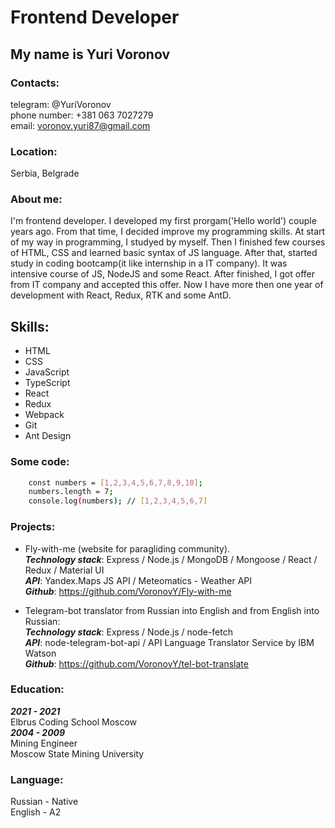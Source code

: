 # **Frontend Developer**

## My name is Yuri Voronov

### Contacts:

telegram: @YuriVoronov  
phone number: +381 063 7027279  
email: voronov.yuri87@gmail.com

### Location:

Serbia, Belgrade

### About me:

I'm frontend developer. I developed my first prorgam('Hello world') couple years ago. From that time, I decided improve my programming skills. At start of my way in programming, I studyed by myself. Then I finished few courses of HTML, CSS and learned basic syntax of JS language. After that, started study in coding bootcamp(it like internship in a IT company). It was intensive course of JS, NodeJS and some React. After finished, I got offer from IT company and accepted this offer. Now I have more then one year of development with React, Redux, RTK and some AntD.

## Skills:

- HTML
- CSS
- JavaScript
- TypeScript
- React
- Redux
- Webpack
- Git
- Ant Design

### Some code:

```sh
    const numbers = [1,2,3,4,5,6,7,8,9,10];
    numbers.length = 7;
    console.log(numbers); // [1,2,3,4,5,6,7]
```

### Projects:

- Fly-with-me (website for paragliding community).  
  **_Technology stack_**: Express / Node.js / MongoDB / Mongoose / React / Redux / Material UI  
  **_API_**: Yandex.Maps JS API / Meteomatics - Weather API  
  **_Github_**: https://github.com/VoronovY/Fly-with-me

- Telegram-bot translator from Russian into English and from English into Russian:  
  **_Technology stack_**: Express / Node.js / node-fetch  
  **_API_**: node-telegram-bot-api / API Language Translator Service by IBM Watson  
  **_Github_**: https://github.com/VoronovY/tel-bot-translate

### Education:

**_2021 - 2021_**  
Elbrus Coding School Moscow  
**_2004 - 2009_**  
Mining Engineer  
Moscow State Mining University

### Language:

Russian - Native  
English - A2
